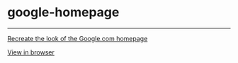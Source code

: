 # google-homepage
---

[Recreate the look of the Google.com homepage](http://www.theodinproject.com/web-development-101/html-css) 

[View in browser](http://htmlpreview.github.io/?https://github.com/rPen/The.Odin.Project/blob/master/google-homepage/index.html)
